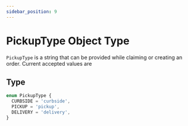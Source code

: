 ```yaml
---
sidebar_position: 9
---
```


# PickupType Object Type

`PickupType` is a string that can be provided while claiming or creating an order. Current accepted values are

## Type

```ts
enum PickupType {
  CURBSIDE = 'curbside',
  PICKUP = 'pickup',
  DELIVERY = 'delivery',
}
```
